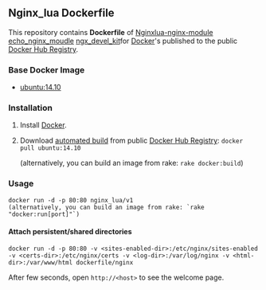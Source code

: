 ## Nginx_lua Dockerfile


This repository contains **Dockerfile** of [Nginx](http://nginx.org/)[lua-nginx-module](https://github.com/chaoslawful/lua-nginx-module.git)
[echo_nginx_moudle](https://github.com/agentzh/echo-nginx-module.git) [ngx_devel_kit](https://github.com/simpl/ngx_devel_kit.git)for [Docker](https://www.docker.com/)'s published to the public [Docker Hub Registry](https://registry.hub.docker.com/).


### Base Docker Image

* [ubuntu:14.10](http://dockerfile.github.io/#/ubuntu)


### Installation

1. Install [Docker](https://www.docker.com/).

2. Download [automated build](https://registry.hub.docker.com/u/dockerfile/nginx/) from public [Docker Hub Registry](https://registry.hub.docker.com/): `docker pull ubuntu:14.10`

   (alternatively, you can build an image from rake: `rake docker:build`)


### Usage

    docker run -d -p 80:80 nginx_lua/v1
    (alternatively, you can build an image from rake: `rake "docker:run[port]"`)

#### Attach persistent/shared directories

    docker run -d -p 80:80 -v <sites-enabled-dir>:/etc/nginx/sites-enabled -v <certs-dir>:/etc/nginx/certs -v <log-dir>:/var/log/nginx -v <html-dir>:/var/www/html dockerfile/nginx

After few seconds, open `http://<host>` to see the welcome page.
